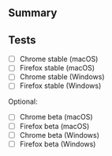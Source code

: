 ## Summary

<!-- briefly describe changes here -->

## Tests

<!-- If you have only 1 OS available, you can just test on that one -->

- [ ] Chrome stable (macOS)
- [ ] Firefox stable (macOS)
- [ ] Chrome stable (Windows)
- [ ] Firefox stable (Windows)

Optional:

- [ ] Chrome beta (macOS)
- [ ] Firefox beta (macOS)
- [ ] Chrome beta (Windows)
- [ ] Firefox beta (Windows)
